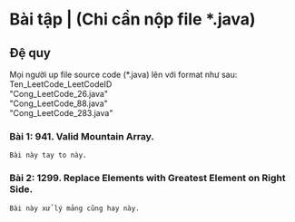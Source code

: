 # Bài tập | (Chi cần nộp file *.java)
## Đệ quy 

Mọi người up file source code (\*.java) lên với format như sau: Ten_LeetCode_LeetCodeID <br/>
"Cong_LeetCode_26.java" <br/>
"Cong_LeetCode_88.java" <br/>
"Cong_LeetCode_283.java" <br/>

### Bài 1: 941. Valid Mountain Array.
	Bài này tay to này.
### Bài 2: 1299. Replace Elements with Greatest Element on Right Side.
	Bài này xử lý mảng cũng hay này.